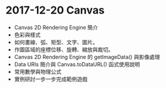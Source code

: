 # 2017-12-20 Canvas
- Canvas 2D Rendering Engine 簡介
- 色彩與樣式
- 如何畫線、弧、矩型、文字、圖片。
- 作圖區域的座標位移、旋轉、縮放與裁切。
- Canvas 2D Rendering Engine 的 getImageData() 與影像處理
- Data URIs 簡介與 Canvas.toDataURL() 函式使用說明
- 常用數學與物理公式
- 實例研討一步一步完成範例遊戲